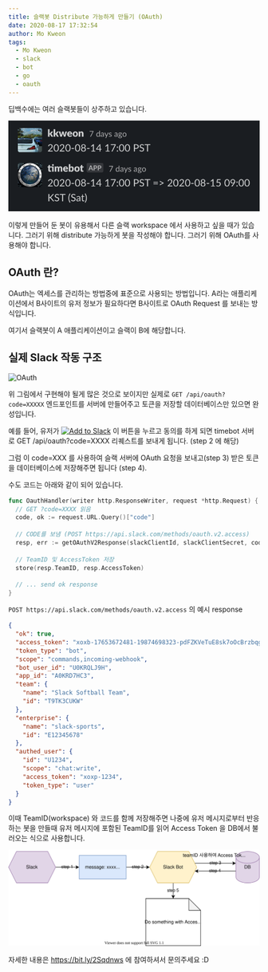 ```yaml
---
title: 슬랙봇 Distribute 가능하게 만들기 (OAuth)
date: 2020-08-17 17:32:54
author: Mo Kweon
tags:
  - Mo Kweon
  - slack
  - bot
  - go
  - oauth
---
```


딥백수에는 여러 슬랙봇들이 상주하고 있습니다.

![캘리포니아/한국 시간 변환해주는 timebot](./slack-bot/timebot_demo.png)

이렇게 만들어 둔 봇이 유용해서 다른 슬랙 workspace 에서 사용하고 싶을 때가 있습니다. 그러기 위해 distribute 가능하게 봇을 작성해야 합니다. 그러기 위해 OAuth를 사용해야 합니다.

## OAuth 란?

OAuth는 엑세스를 관리하는 방법중에 표준으로 사용되는 방법입니다. A라는 애플리케이션에서 B사이트의 유저 정보가 필요하다면 B사이트로 OAuth Request 를 보내는 방식입니다.

여기서 슬랙봇이 A 애플리케이션이고 슬랙이 B에 해당합니다.

## 실제 Slack 작동 구조

![OAuth](https://a.slack-edge.com/fbd3c/img/api/articles/oauth_scopes_tutorial/slack_oauth_flow_diagram.png)

위 그림에서 구현해야 될게 많은 것으로 보이지만 실제로 `GET /api/oauth?code=XXXXX` 엔드포인트를 서버에 만들어주고 토큰을 저장할 데이터베이스만 있으면 완성입니다.

예를 들어, 유저가 <a href="https://slack.com/oauth/v2/authorize?client_id=288745980535.515443770183&scope=channels:history,channels:join,channels:read,chat:write,chat:write.customize,chat:write.public,commands,dnd:read,emoji:read,groups:history,groups:read,groups:write,im:history,im:read,im:write,links:read,links:write,mpim:history,mpim:read,mpim:write,pins:read,pins:write,reactions:read,reactions:write,reminders:read,reminders:write,remote_files:read,remote_files:share,remote_files:write,team:read,usergroups:read,usergroups:write,users.profile:read,users:read,users:read.email,users:write,app_mentions:read&user_scope="><img alt="Add to Slack" height="40" width="139" src="https://platform.slack-edge.com/img/add_to_slack.png" srcSet="https://platform.slack-edge.com/img/add_to_slack.png 1x, https://platform.slack-edge.com/img/add_to_slack@2x.png 2x" /></a> 이 버튼을 누르고 동의를 하게 되면 timebot 서버로 GET /api/oauth?code=XXXX 리퀘스트를 보내게 됩니다. (step 2 에 해당)

그럼 이 code=XXX 를 사용하여 슬랙 서버에 OAuth 요청을 보내고(step 3) 받은 토큰을 데이터베이스에 저장해주면 됩니다 (step 4).

수도 코드는 아래와 같이 되어 있습니다.

```go
func OauthHandler(writer http.ResponseWriter, request *http.Request) {
  // GET ?code=XXXX 읽음
  code, ok := request.URL.Query()["code"]

  // CODE를 보냄 (POST https://api.slack.com/methods/oauth.v2.access)
  resp, err := getOAuthV2Response(slackClientId, slackClientSecret, code[0], "")

  // TeamID 및 AccessToken 저장
  store(resp.TeamID, resp.AccessToken)

  // ... send ok response
}
```

`POST https://api.slack.com/methods/oauth.v2.access` 의 예시 response

```json
{
  "ok": true,
  "access_token": "xoxb-17653672481-19874698323-pdFZKVeTuE8sk7oOcBrzbqgy",
  "token_type": "bot",
  "scope": "commands,incoming-webhook",
  "bot_user_id": "U0KRQLJ9H",
  "app_id": "A0KRD7HC3",
  "team": {
    "name": "Slack Softball Team",
    "id": "T9TK3CUKW"
  },
  "enterprise": {
    "name": "slack-sports",
    "id": "E12345678"
  },
  "authed_user": {
    "id": "U1234",
    "scope": "chat:write",
    "access_token": "xoxp-1234",
    "token_type": "user"
  }
}
```

이때 TeamID(workspace) 와 코드를 함께 저장해주면 나중에 유저 메시지로부터 반응하는 봇을 만들때 유저 메시지에 포함된 TeamID를 읽어 Access Token 을 DB에서 불러오는 식으로 사용합니다.

![timebot 순서도](./slack-bot/timebot_sequential.svg)

자세한 내용은 https://bit.ly/2Sqdnws 에 참여하셔서 문의주세요 :D
